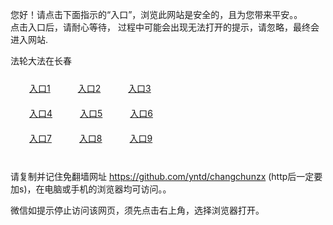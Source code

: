 您好！请点击下面指示的“入口”，浏览此网站是安全的，且为您带来平安。。 <br/>
点击入口后，请耐心等待， 过程中可能会出现无法打开的提示，请忽略，最终会进入网站. </br>

法轮大法在长春<br/>
<div style="padding:10px"><a style="margin:20px" target="_blank" href="https://dafmi9qfuzylg.cloudfront.net/2Qpsp?jgksf" id="ccLink1" rel="nofollow">入口1</a> <a target="_blank" style="margin:20px" href="https://dd75et0ezdbi8.cloudfront.net/2Qpsp?ydpdhcc" id="ccLink2" rel="nofollow">入口2</a> <a style="margin:20px" target="_blank" href="https://d1jb4jufamy9kq.cloudfront.net/2Qpsp?lxvtjjtk" id="ccLink3" rel="nofollow">入口3</a></div>

<div style="padding:10px" ><a style="margin:20px" target="_blank" href="https://dafmi9qfuzylg.cloudfront.net/2Qpsp?jgksf" id="ccLink4" rel="nofollow">入口4</a> <a style="margin:20px" href="https://dd75et0ezdbi8.cloudfront.net/2Qpsp?ydpdhcc" target="_blank" id="ccLink5" rel="nofollow">入口5</a> <a style="margin:20px" href="https://d1jb4jufamy9kq.cloudfront.net/2Qpsp?lxvtjjtk" target="_blank" id="ccLink6" rel="nofollow">入口6</a></div>

<div style="padding:10px"><a style="margin:20px" target="_blank" href="https://dafmi9qfuzylg.cloudfront.net/2Qpsp?jgksf" id="ccLink7" rel="nofollow">入口7</a> <a style="margin:20px" href="https://dd75et0ezdbi8.cloudfront.net/2Qpsp?ydpdhcc" target="_blank" id="ccLink8" rel="nofollow">入口8</a> <a style="margin:20px" target="_blank" href="https://d1jb4jufamy9kq.cloudfront.net/2Qpsp?lxvtjjtk" id="ccLink9" rel="nofollow">入口9</a></div>

<br/>



请复制并记住免翻墙网址 https://github.com/yntd/changchunzx (http后一定要加s)，在电脑或手机的浏览器均可访问。。<br/>

微信如提示停止访问该网页，须先点击右上角，选择浏览器打开。
